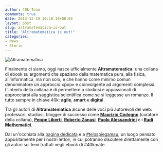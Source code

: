 ```yaml
---
author: 40k Team
comments: true
date: 2013-12-19 10:10:14+00:00
layout: post
slug: altramatematica-is-out
title: "Altramatematica is out!"
categories:
- News
- Storie
---
```


![Altramatematica](http://40k.it/wp-content/uploads/2013/12/altramatematica1.jpg)

Finalmente ci siamo, oggi nasce ufficialmente **Altramatematica**: una collana di ebook su argomenti che spaziano dalla matematica pura, alla fisica, all’informatica, ma non solo, e che hanno come minimo comun denominatore un approccio «pop» e coinvolgente ad argomenti complessi. L’intento della collana è di permettere a studiosi e appassionati di approcciarsi alla saggistica scientifica come se si leggesse un romanzo. Il tutto sempre in chiave 40k: **agile**, **smart** e **digital**.

Tra gli autori di **Altramatematica** alcune delle voci più autorevoli del web: professori, studiosi, blogger di successo come **[Maurizio Codogno](http://xmau.com/)** (curatore della collana), **[Peppe Liberti](http://peppe-liberti.blogspot.it/2013/12/piu-per-meno-diviso.html?spref=fb)**, **[Roberto Zanasi](http://proooof.blogspot.it/)**, **[Paolo Alessandrini](http://misterpalomar.blogspot.it/)** e i **[Rudi Mathematici](http://www.rudimathematici.com/)**.

Dai un'occhiata alla [pagina dedicata](http://40k.it/40k-unofficial/altramatematica/) e a [#telospiegamau](http://40k.it/40k-unofficial/telospiegamau/), un luogo pensato appositamente per i nostri lettori, in cui potranno discutere direttamente con gli autori sui temi trattati negli ebook di #40kmate.


